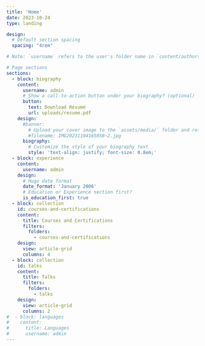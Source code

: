 ```yaml
---
title: 'Home'
date: 2023-10-24
type: landing

design:
  # Default section spacing
  spacing: "4rem"

# Note: `username` refers to the user's folder name in `content/authors/`

# Page sections
sections:
  - block: biography
    content:
      username: admin
      # Show a call-to-action button under your biography? (optional)
      button:
        text: Download Résumé
        url: uploads/resume.pdf
    design:
      #banner:
        # Upload your cover image to the `assets/media/` folder and reference it here
        #filename: IMG20231104165058~2.jpg
      biography:
        # Customize the style of your biography text
        style: 'text-align: justify; font-size: 0.8em;'
  - block: experience
    content:
      username: admin
    design:
      # Hugo date format
      date_format: 'January 2006'
      # Education or Experience section first?
      is_education_first: true
  - block: collection
    id: courses-and-certifications
    content:
      title: Courses and Certifications
      filters:
        folders:
          - courses-and-certifications
    design:
      view: article-grid
      columns: 4
  - block: collection
    id: talks
    content:
      title: Talks
      filters:
        folders:
          - talks
    design:
      view: article-grid
      columns: 2
#  - block: languages
#    content:
#      title: Languages
#      username: admin
---
```

